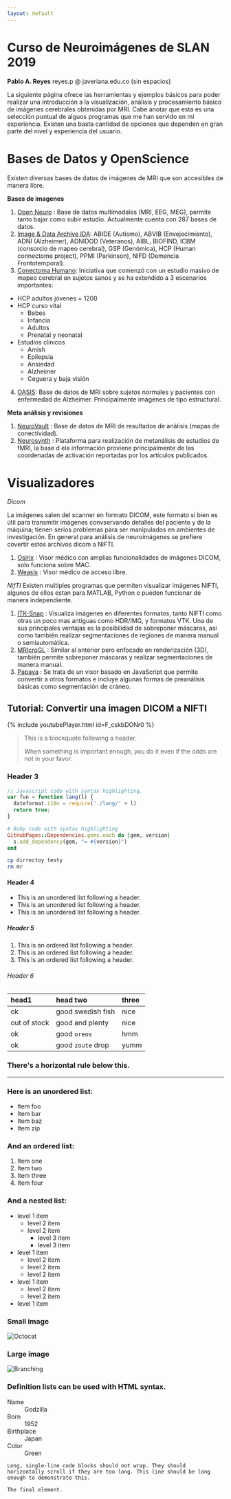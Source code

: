 ```yaml
---
layout: default
---
```


# Curso de Neuroimágenes de SLAN 2019
**Pablo A. Reyes** reyes.p @ javeriana.edu.co (sin espacios)


La siguiente página ofrece las herramientas y ejemplos básicos para poder realizar una introducción a la visualización, análisis y procesamiento básico de imágenes cerebrales obtenidas por MRI. Cabe anotar que esta es una selección puntual de alguos programas que me han servido en mi experiencia. Existen una basta cantidad de opciones que dependen en gran parte del nivel y experiencia del usuario.


# Bases de Datos y OpenScience

Existen diversas bases de datos de imágenes de MRI que son accesibles de manera libre.

**Bases de imagenes**
1. <a href="https://openneuro.org">Open Neuro</a> : Base de datos multimodales (MRI, EEG, MEG), permite tanto bajar como subir estudio. Actualmente cuenta con 287 bases de datos.
2. <a href="https://ida.loni.usc.edu/login.jsp">Image & Data Archive IDA</a>: ABIDE (Autismo), ABVIB (Envejecimiento), ADNI (Alzheimer), ADNIDOD (Veteranos), AIBL, BIOFIND, ICBM (consorcio de mapeo cerebral), GSP (Genómica), HCP (Human connectome project), PPMI (Parkinson), NIFD (Demencia Frontotemporal).
3. <a href="https://www.humanconnectome.org">Conectoma Humano</a>: Iniciativa que comenzó con un estudio masivo de mapeo cerebral en sujetos sanos y se ha extendido a 3 escenarios importantes:
- HCP adultos jóvenes = 1200
- HCP curso vital
  - Bebes
  - Infancia
  - Adultos
  - Prenatal y neonatal
- Estudios clínicos
  - Amish
  - Epilepsia
  - Ansiedad
  - Alzheimer
  - Ceguera y baja visión
4. <a href="http://www.oasis-brains.org">OASIS</a>: Base de datos de MRI sobre sujetos normales y pacientes con enfermedad de Alzheimer. Principalmente imágenes de tipo estructural.


**Meta análisis y revisiones**
1. <a href="https://neurovault.org">NeuroVault</a> : Base de datos de MRI de resultados de análisis (mapas de conectividad).
2. <a href="https://neurosynth.org">Neurosynth</a> : Plataforma para realización de metanálisis de estudios de fMRI, la base d ela información proviene principalmente de las coordenadas de activación reportadas por los artículos publicados.


# Visualizadores
_Dicom_

La imágenes salen del scanner en formato DICOM, este formato si bien es útil para transmitir imágenes convservando detalles del paciente y de la máquina; tienen serios problemas para ser manipulados en ambientes de investigación. En general para análisis de neuroimágenes se prefiere covertir estos archivos dicom a NIFTI.

1. <a href="https://www.osirix-viewer.com">Osirix</a> : Visor médico con amplias funcionalidades de imágenes DICOM, solo funciona sobre MAC.
2. <a href="https://nroduit.github.io/en/">Weasis</a> : Visor médico de acceso libre.

_NifTI_
Existen multiples programas que permiten visualizar imágenes NIFTI, algunos de ellos estan para MATLAB, Python o pueden funcionar de manera independiente.

1. <a href="http://www.itksnap.org/pmwiki/pmwiki.php">ITK-Snap</a> : Visualiza imágenes en diferentes formatos, tanto NIFTI como otras un poco mas antiguas como HDR/IMG, y formatos VTK. Una de sus principales ventajas es la posibilidad de sobreponer máscaras, asi como también realizar segmentaciones de regiones de manera manual o semiautomática.
2. <a href="https://www.mccauslandcenter.sc.edu/mricrogl/">MRIcroGL</a> : Similar al anterior pero enfocado en renderización (3D), también permite sobreponer máscaras y realizar segmentaciones de manera manual.
3. <a href="http://ric.uthscsa.edu/mango/papaya.html">Papaya</a> : Se trata de un visor basado en JavaScript que permite convertir a otros formatos e incluye algunas formas de preanálisis básicas como segmentación de cráneo.

## Tutorial: Convertir una imagen DICOM a NIFTI


{% include youtubePlayer.html id=F_cskbDONr0 %}




> This is a blockquote following a header.
>
> When something is important enough, you do it even if the odds are not in your favor.

### Header 3

```js
// Javascript code with syntax highlighting.
var fun = function lang(l) {
  dateformat.i18n = require('./lang/' + l)
  return true;
}
```

```ruby
# Ruby code with syntax highlighting
GitHubPages::Dependencies.gems.each do |gem, version|
  s.add_dependency(gem, "= #{version}")
end
```

```sh
cp dirrectoy testy
rm mr

```

#### Header 4

*   This is an unordered list following a header.
*   This is an unordered list following a header.
*   This is an unordered list following a header.

##### Header 5

1.  This is an ordered list following a header.
2.  This is an ordered list following a header.
3.  This is an ordered list following a header.

###### Header 6

| head1        | head two          | three |
|:-------------|:------------------|:------|
| ok           | good swedish fish | nice  |
| out of stock | good and plenty   | nice  |
| ok           | good `oreos`      | hmm   |
| ok           | good `zoute` drop | yumm  |

### There's a horizontal rule below this.

* * *

### Here is an unordered list:

*   Item foo
*   Item bar
*   Item baz
*   Item zip

### And an ordered list:

1.  Item one
1.  Item two
1.  Item three
1.  Item four

### And a nested list:

- level 1 item
  - level 2 item
  - level 2 item
    - level 3 item
    - level 3 item
- level 1 item
  - level 2 item
  - level 2 item
  - level 2 item
- level 1 item
  - level 2 item
  - level 2 item
- level 1 item

### Small image

![Octocat](https://github.githubassets.com/images/icons/emoji/octocat.png)

### Large image

![Branching](https://guides.github.com/activities/hello-world/branching.png)


### Definition lists can be used with HTML syntax.

<dl>
<dt>Name</dt>
<dd>Godzilla</dd>
<dt>Born</dt>
<dd>1952</dd>
<dt>Birthplace</dt>
<dd>Japan</dd>
<dt>Color</dt>
<dd>Green</dd>
</dl>

```
Long, single-line code blocks should not wrap. They should horizontally scroll if they are too long. This line should be long enough to demonstrate this.
```

```
The final element.
```
